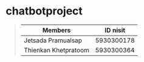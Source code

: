 # chatbotproject
>| Members              | ID nisit   |
>| -------------------- |:----------:|
>| Jetsada Pramualsap   | 5930300178 |
>| Thienkan Khetpratoom | 5930300364 |